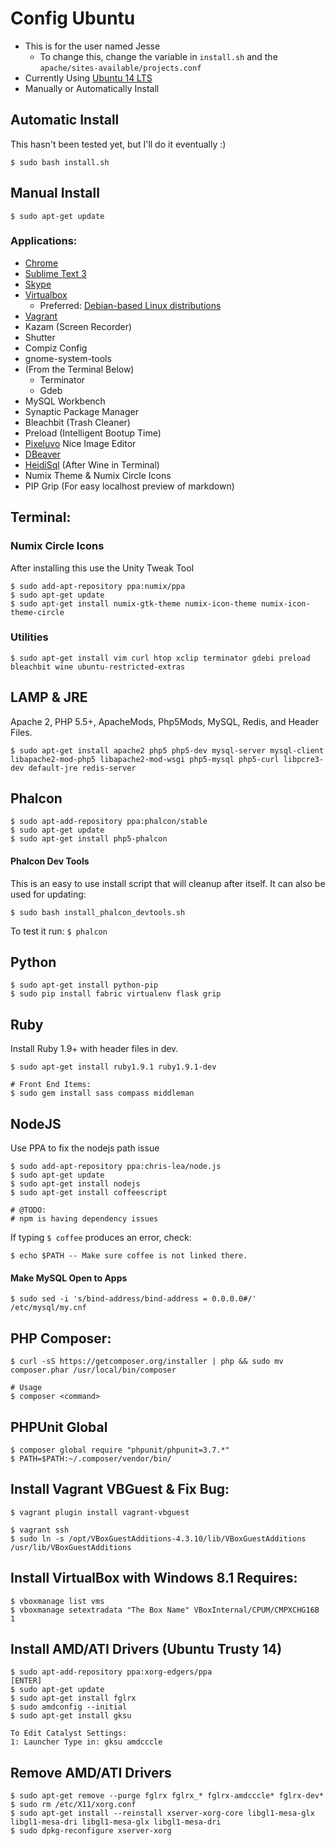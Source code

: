 # Config Ubuntu

- This is for the user named Jesse
    - To change this, change the variable in `install.sh` and the `apache/sites-available/projects.conf`
- Currently Using [Ubuntu 14 LTS](http://ubuntu.com/desktop)
- Manually or Automatically Install

## Automatic Install
This hasn't been tested yet, but I'll do it eventually :)

    $ sudo bash install.sh

## Manual Install

    $ sudo apt-get update

### Applications:
- [Chrome](https://www.google.com/intl/en-US/chrome/browser/)
- [Sublime Text 3](http://www.sublimetext.com/3)
- [Skype](http://www.skype.com/en/download-skype/skype-for-computer/)
- [Virtualbox](https://www.virtualbox.org/wiki/Downloads)
  - Preferred: [Debian-based Linux distributions](https://www.virtualbox.org/wiki/Linux_Downloads)
- [Vagrant](http://www.vagrantup.com/)
- Kazam (Screen Recorder)
- Shutter
- Compiz Config
- gnome-system-tools
- (From the Terminal Below)
    - Terminator
    - Gdeb
- MySQL Workbench
- Synaptic Package Manager
- Bleachbit (Trash Cleaner)
- Preload (Intelligent Bootup Time)
- [Pixeluvo](http://www.pixeluvo.com/) Nice Image Editor
- [DBeaver](http://dbeaver.jkiss.org/)
- [HeidiSql](http://www.heidisql.com/) (After Wine in Terminal)
- Numix Theme & Numix Circle Icons
- PIP Grip (For easy localhost preview of markdown)

Terminal:
---------

### Numix Circle Icons

After installing this use the Unity Tweak Tool

    $ sudo add-apt-repository ppa:numix/ppa
    $ sudo apt-get update
    $ sudo apt-get install numix-gtk-theme numix-icon-theme numix-icon-theme-circle


### Utilities

    $ sudo apt-get install vim curl htop xclip terminator gdebi preload bleachbit wine ubuntu-restricted-extras

## LAMP & JRE
Apache 2, PHP 5.5+, ApacheMods, Php5Mods, MySQL, Redis, and Header Files.

    $ sudo apt-get install apache2 php5 php5-dev mysql-server mysql-client libapache2-mod-php5 libapache2-mod-wsgi php5-mysql php5-curl libpcre3-dev default-jre redis-server

## Phalcon

    $ sudo apt-add-repository ppa:phalcon/stable
    $ sudo apt-get update
    $ sudo apt-get install php5-phalcon

#### Phalcon Dev Tools
This is an easy to use install script that will cleanup after itself. It can also be used for updating:

    $ sudo bash install_phalcon_devtools.sh

To test it run: `$ phalcon`

## Python

    $ sudo apt-get install python-pip
    $ sudo pip install fabric virtualenv flask grip

## Ruby
Install Ruby 1.9+ with header files in dev.

    $ sudo apt-get install ruby1.9.1 ruby1.9.1-dev

    # Front End Items:
    $ sudo gem install sass compass middleman

## NodeJS
Use PPA to fix the nodejs path issue

    $ sudo add-apt-repository ppa:chris-lea/node.js
    $ sudo apt-get update
    $ sudo apt-get install nodejs
    $ sudo apt-get install coffeescript

    # @TODO:
    # npm is having dependency issues

If typing `$ coffee` produces an error, check:

    $ echo $PATH -- Make sure coffee is not linked there.

#### Make MySQL Open to Apps

    $ sudo sed -i 's/bind-address/bind-address = 0.0.0.0#/' /etc/mysql/my.cnf

PHP Composer:
-------------

    $ curl -sS https://getcomposer.org/installer | php && sudo mv composer.phar /usr/local/bin/composer

    # Usage
    $ composer <command>

PHPUnit Global
--------------------

    $ composer global require "phpunit/phpunit=3.7.*"
    $ PATH=$PATH:~/.composer/vendor/bin/


Install Vagrant VBGuest & Fix Bug:
----------------------------------

    $ vagrant plugin install vagrant-vbguest

    $ vagrant ssh
    $ sudo ln -s /opt/VBoxGuestAdditions-4.3.10/lib/VBoxGuestAdditions /usr/lib/VBoxGuestAdditions


Install VirtualBox with Windows 8.1 Requires:
---------------------------------------------

    $ vboxmanage list vms
    $ vboxmanage setextradata "The Box Name" VBoxInternal/CPUM/CMPXCHG16B 1


Install AMD/ATI Drivers (Ubuntu Trusty 14)
-------------------------------------

    $ sudo apt-add-repository ppa:xorg-edgers/ppa
    [ENTER]
    $ sudo apt-get update
    $ sudo apt-get install fglrx
    $ sudo amdconfig --initial
    $ sudo apt-get install gksu

    To Edit Catalyst Settings:
    1: Launcher Type in: gksu amdcccle

Remove AMD/ATI Drivers
----------------------

    $ sudo apt-get remove --purge fglrx fglrx_* fglrx-amdcccle* fglrx-dev*
    $ sudo rm /etc/X11/xorg.conf
    $ sudo apt-get install --reinstall xserver-xorg-core libgl1-mesa-glx libgl1-mesa-dri libgl1-mesa-glx libgl1-mesa-dri
    $ sudo dpkg-reconfigure xserver-xorg
